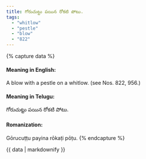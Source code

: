```yaml
---
title: గోరుచుట్టు పయిన రోకటి పోటు.
tags:
  - "whitlow"
  - "pestle"
  - "blow"
  - "822"
---
```


{% capture data %}
#### Meaning in English:
A blow with a pestle on a whitlow.
(see Nos. 822, 956.)

#### Meaning in Telugu:
గోరుచుట్టు పయిన రోకటి పోటు.

#### Romanization:
Gōrucuṭṭu payina rōkaṭi pōṭu.
{% endcapture %}

{{ data | markdownify }}

